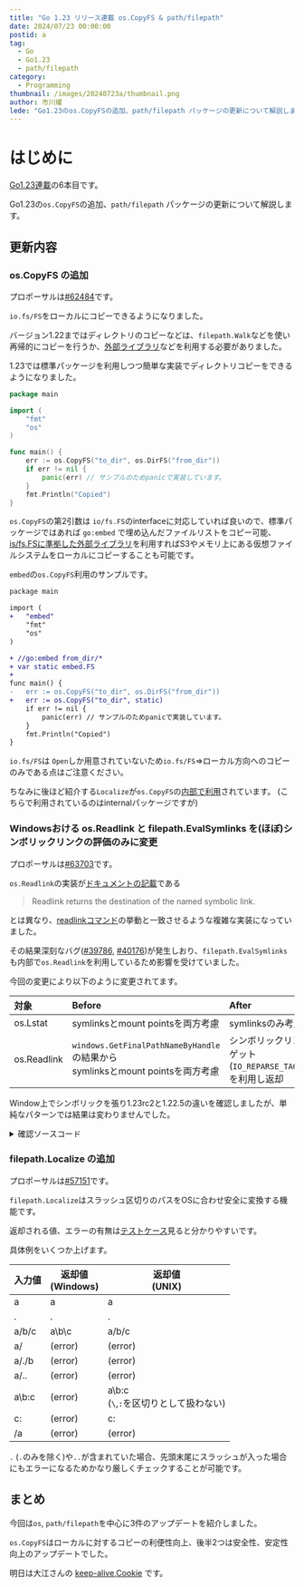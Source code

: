 ```yaml
---
title: "Go 1.23 リリース連載 os.CopyFS & path/filepath"
date: 2024/07/23 00:00:00
postid: a
tag:
  - Go
  - Go1.23
  - path/filepath
category:
  - Programming
thumbnail: /images/20240723a/thumbnail.png
author: 市川燿
lede: "Go1.23のos.CopyFSの追加、path/filepath パッケージの更新について解説します。"
---
```


# はじめに

[Go1.23連載](/articles/20240716a/)の6本目です。

Go1.23の`os.CopyFS`の追加、`path/filepath` パッケージの更新について解説します。

## 更新内容

### os.CopyFS の追加

プロポーサルは[#62484](https://github.com/golang/go/issues/62484)です。

`io.fs/FS`をローカルにコピーできるようになりました。

バージョン1.22まではディレクトリのコピーなどは、`filepath.Walk`などを使い再帰的にコピーを行うか、[外部ライブラリ](https://github.com/otiai10/copy)などを利用する必要がありました。

1.23では標準パッケージを利用しつつ簡単な実装でディレクトリコピーをできるようになりました。

```go main.go
package main

import (
	"fmt"
	"os"
)

func main() {
	err := os.CopyFS("to_dir", os.DirFS("from_dir"))
	if err != nil {
		panic(err) // サンプルのためpanicで実装しています。
	}
	fmt.Println("Copied")
}
```

`os.CopyFS`の第2引数は `io/fs.FS`のinterfaceに対応していれば良いので、標準パッケージではあれば `go:embed` で埋め込んだファイルリストをコピー可能、[is/fs.FSに準拠した外部ライブラリ](https://github.com/search?q=io%2Ffs+language%3AGo+&type=repositories&s=stars&o=desc)を利用すればS3やメモリ上にある仮想ファイルシステムをローカルにコピーすることも可能です。

`embed`の`os.CopyFS`利用のサンプルです。

```diff main.go
package main

import (
+	"embed"
	"fmt"
	"os"
)

+ //go:embed from_dir/*
+ var static embed.FS
+
func main() {
-	err := os.CopyFS("to_dir", os.DirFS("from_dir"))
+	err := os.CopyFS("to_dir", static)
	if err != nil {
		panic(err) // サンプルのためpanicで実装しています。
	}
	fmt.Println("Copied")
}
```

`io.fs/FS`は `Open`しか用意されていないため`io.fs/FS`=>ローカル方向へのコピーのみである点はご注意ください。

ちなみに後ほど紹介する`Localize`が`os.CopyFS`の[内部で利用](https://github.com/golang/go/blob/30b6fd60a63c738c2736e83b6a6886a032e6f269/src/os/dir.go#L152)されています。
(こちらで利用されているのはinternalパッケージですが)

### Windowsおける os.Readlink と filepath.EvalSymlinks を(ほぼ)シンボリックリンクの評価のみに変更

プロポーサルは[#63703](https://github.com/golang/go/issues/63703)です。

`os.Readlink`の実装が[ドキュメントの記載](https://pkg.go.dev/os#Readlink)である

> Readlink returns the destination of the named symbolic link.

とは異なり、[readlinkコマンド](https://pubs.opengroup.org/onlinepubs/9699919799/functions/readlink.html)の挙動と一致させるような複雑な実装になっていました。

その結果深刻なバグ([#39786](https://github.com/golang/go/issues/39786), [#40176](https://github.com/golang/go/issues/40176))が発生しおり、`filepath.EvalSymlinks` も内部で`os.Readlink`を利用しているため影響を受けていました。

今回の変更により以下のように変更されてます。

|対象|Before|After|
|:-|:-|:-|
|os.Lstat|symlinksとmount pointsを両方考慮|symlinksのみ考慮|
|os.Readlink|`windows.GetFinalPathNameByHandle`の結果から<br>symlinksとmount pointsを両方考慮|シンボリックリンクのターゲット<br>(`IO_REPARSE_TAG_SYMLINK`)を利用し返却

Window上でシンボリックを張り1.23rc2と1.22.5の違いを確認しましたが、単純なパターンでは結果は変わりませんでした。

<details><summary>確認ソースコード</summary>

<details><summary>シンボリックリンク準備コマンド</summary>

```sh cmd
C:\gotest>type nul > ori.txt
C:\gotest>mkdir oridir
C:\gotest>mklink sym.txt ori.txt
sym.txt <<===>> ori.txt のシンボリック リンクが作成されました
C:\gotest>mklink /D symdir oridir
symdir <<===>> oridir のシンボリック リンクが作成されました
C:\gotest>
```
</details>

```go main.go
package main

import (
	"fmt"
	"os"
	"path/filepath"
)

func main() {
	fmt.Println(os.Readlink(`C:\gotest\ori.txt`))           //  readlink C:\gotest\ori.txt: The file or directory is not a reparse point.
	fmt.Println(os.Readlink(`C:\gotest\sym.txt`))           // ori.txt <nil>
	fmt.Println(filepath.EvalSymlinks(`C:\gotest\sym.txt`)) // C:\gotest\ori.txt <nil>
	fmt.Println(filepath.EvalSymlinks(`C:\gotest\ori.txt`)) // C:\gotest\ori.txt <nil>
	fmt.Println(os.Readlink(`C:\gotest\oridir`))            // readlink C:\gotest\oridir: The file or directory is not a reparse point.
	fmt.Println(os.Readlink(`C:\gotest\symdir`))            // oridir <nil>
	fmt.Println(filepath.EvalSymlinks(`C:\gotest\oridir`))  // C:\gotest\oridir <nil>
	fmt.Println(filepath.EvalSymlinks(`C:\gotest\symdir`))  // C:\gotest\oridir <nil>
}
```
</details>

### filepath.Localize の追加

プロポーサルは[#57151](https://github.com/golang/go/issues/57151)です。

`filepath.Localize`はスラッシュ区切りのパスをOSに合わせ安全に変換する機能です。

返却される値、エラーの有無は[テストケース](https://github.com/golang/go/blob/30b6fd60a63c738c2736e83b6a6886a032e6f269/src/path/filepath/path_test.go#L244-L279)見ると分かりやすいです。

具体例をいくつか上げます。

|入力値|返却値<br>(Windows)|返却値<br>(UNIX)|
|-|-|-|
|a|a|a|
|.|.|.|
|a/b/c|a\b\c|a/b/c|
|a/|(error)|(error)|
|a/./b|(error)|(error)|
|a/..|(error)|(error)|
|a\b:c|(error)|a\b:c<br>(`\`,`:`を区切りとして扱わない)|
|c:|(error)|c:|
|/a|(error)|(error)|

`.` (`.`のみを除く)や`..`が含まれていた場合、先頭末尾にスラッシュが入った場合にもエラーになるためかなり厳しくチェックすることが可能です。

## まとめ

今回は`os`, `path/filepath`を中心に3件のアップデートを紹介しました。

`os.CopyFS`はローカルに対するコピーの利便性向上、後半2つは安全性、安定性向上のアップデートでした。

明日は大江さんの [keep-alive,Cookie](/articles/20240724a/) です。
